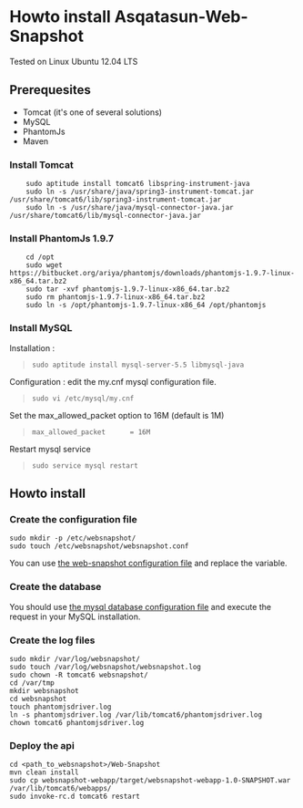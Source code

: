 # Howto install Asqatasun-Web-Snapshot 

Tested on Linux Ubuntu 12.04 LTS

## Prerequesites

* Tomcat (it's one of several solutions)
* MySQL
* PhantomJs 
* Maven


### Install Tomcat

```
    sudo aptitude install tomcat6 libspring-instrument-java
    sudo ln -s /usr/share/java/spring3-instrument-tomcat.jar /usr/share/tomcat6/lib/spring3-instrument-tomcat.jar
    sudo ln -s /usr/share/java/mysql-connector-java.jar /usr/share/tomcat6/lib/mysql-connector-java.jar
```


### Install PhantomJs 1.9.7
```
    cd /opt
    sudo wget https://bitbucket.org/ariya/phantomjs/downloads/phantomjs-1.9.7-linux-x86_64.tar.bz2
    sudo tar -xvf phantomjs-1.9.7-linux-x86_64.tar.bz2
    sudo rm phantomjs-1.9.7-linux-x86_64.tar.bz2
    sudo ln -s /opt/phantomjs-1.9.7-linux-x86_64 /opt/phantomjs
```

### Install MySQL

Installation : 
> `sudo aptitude install mysql-server-5.5 libmysql-java`

Configuration : edit the my.cnf mysql configuration file.
> `sudo vi /etc/mysql/my.cnf`

Set the max_allowed_packet option to 16M (default is 1M)
> `max_allowed_packet      = 16M`

Restart mysql service
> `sudo service mysql restart`

## Howto install

### Create the configuration file
    sudo mkdir -p /etc/websnapshot/
    sudo touch /etc/websnapshot/websnapshot.conf 
You can use [the web-snapshot configuration file](https://github.com/Asqatasun/Web-Snapshot/blob/master/websnapshot-resources/src/main/resources/conf/websnapshot.conf) and replace the variable.

### Create the database
You should use [the mysql database configuration file](https://github.com/Asqatasun/Web-Snapshot/blob/master/websnapshot-resources/src/main/resources/sql/webthumbnail.sql) and execute the request in your MySQL installation.

### Create the log files

    sudo mkdir /var/log/websnapshot/
    sudo touch /var/log/websnapshot/websnapshot.log
    sudo chown -R tomcat6 websnapshot/
    cd /var/tmp
    mkdir websnapshot
    cd websnapshot
    touch phantomjsdriver.log
    ln -s phantomjsdriver.log /var/lib/tomcat6/phantomjsdriver.log
    chown tomcat6 phantomjsdriver.log

### Deploy the api

    cd <path_to_websnapshot>/Web-Snapshot
    mvn clean install
    sudo cp websnapshot-webapp/target/websnapshot-webapp-1.0-SNAPSHOT.war /var/lib/tomcat6/webapps/
    sudo invoke-rc.d tomcat6 restart